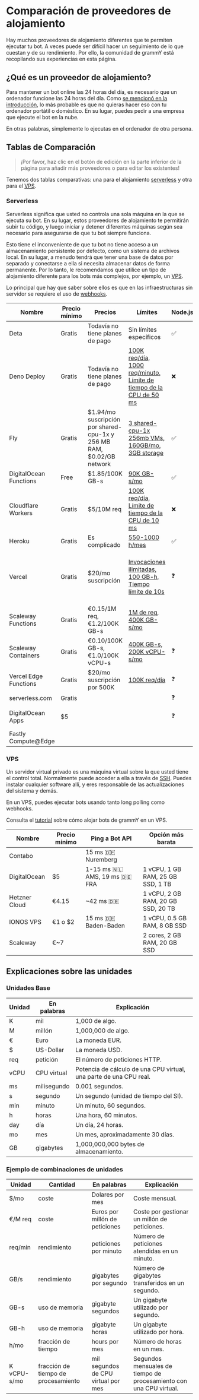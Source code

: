 # Comparación de proveedores de alojamiento

Hay muchos proveedores de alojamiento diferentes que te permiten ejecutar tu bot.
A veces puede ser difícil hacer un seguimiento de lo que cuestan y de su rendimiento.
Por ello, la comunidad de grammY está recopilando sus experiencias en esta página.

## ¿Qué es un proveedor de alojamiento?

Para mantener un bot online las 24 horas del día, es necesario que un ordenador funcione las 24 horas del día.
Como [se mencionó en la introducción](../guide/introduction.html#como-mantener-un-bot-en-funcionamiento), lo más probable es que no quieras hacer eso con tu ordenador portátil o doméstico.
En su lugar, puedes pedir a una empresa que ejecute el bot en la nube.

En otras palabras, simplemente lo ejecutas en el ordenador de otra persona.

## Tablas de Comparación

> ¡Por favor, haz clic en el botón de edición en la parte inferior de la página para añadir más proveedores o para editar los existentes!

Tenemos dos tablas comparativas: una para el alojamiento [serverless](#serverless) y otra para el [VPS](#vps).

### Serverless

Serverless significa que usted no controla una sola máquina en la que se ejecuta su bot.
En su lugar, estos proveedores de alojamiento te permitirán subir tu código, y luego iniciar y detener diferentes máquinas según sea necesario para asegurarse de que tu bot siempre funciona.

Esto tiene el inconveniente de que tu bot no tiene acceso a un almacenamiento persistente por defecto, como un sistema de archivos local.
En su lugar, a menudo tendrá que tener una base de datos por separado y conectarse a ella si necesita almacenar datos de forma permanente.
Por lo tanto, le recomendamos que utilice un tipo de alojamiento diferente para los bots más complejos, por ejemplo, un [VPS](./vps.md).

Lo principal que hay que saber sobre ellos es que en las infraestructuras sin servidor se requiere el uso de [webhooks](../guide/deployment-types.md).

| Nombre                 | Precio mínimo | Precios                                                               | Límites                                                                                                               | Node.js | Deno                         | Web | Notas                                           |
| ---------------------- | ------------- | --------------------------------------------------------------------- | --------------------------------------------------------------------------------------------------------------------- | ------- | ---------------------------- | --- | ----------------------------------------------- |
| Deta                   | Gratis        | Todavía no tiene planes de pago                                       | Sin límites específicos                                                                                               | ✅      | ❓                           | ❓  |                                                 |
| Deno Deploy            | Gratis        | Todavía no tiene planes de pago                                       | [100K req/día, 1000 req/minuto, Límite de tiempo de la CPU de 50 ms](https://deno.com/deploy/docs/pricing-and-limits) | ❌      | ✅                           | ❌  |                                                 |
| Fly                    | Gratis        | $1.94/mo suscripción por shared-cpu-1x y 256 MB RAM, $0.02/GB network | [3 shared-cpu-1x 256mb VMs, 160GB/mo, 3GB storage](https://fly.io/docs/about/pricing/)                                | ✅      | ✅                           | ❓  |                                                 |
| DigitalOcean Functions | Free          | $1.85/100K GB-s                                                       | [90K GB-s/mo](https://docs.digitalocean.com/products/functions/details/pricing/)                                      | ✅      | ❌                           | ❓  |                                                 |
| Cloudflare Workers     | Gratis        | $5/10M req                                                            | [100K req/día, Límite de tiempo de la CPU de 10 ms](https://workers.cloudflare.com/)                                  | ❌      | [✅](https://denoflare.dev/) | ✅  |                                                 |
| Heroku                 | Gratis        | Es complicado                                                         | [550-1000 h/mes](https://www.heroku.com/pricing)                                                                      | ✅      | ❓                           | ❓  |                                                 |
| Vercel                 | Gratis        | $20/mo suscripción                                                    | [Invocaciones ilimitadas, 100 GB-h, Tiempo límite de 10s](https://vercel.com/pricing)                                 | ❓      | ❓                           | ❓  | ¿No está pensado para los que no son de la web? |
| Scaleway Functions     | Gratis        | €0.15/1M req, €1.2/100K GB-s                                          | [1M de req, 400K GB-s/mo](https://www.scaleway.com/en/pricing/#serverless-functions)                                  |         | ❓                           | ❓  |                                                 |
| Scaleway Containers    | Gratis        | €0.10/100K GB-s, €1.0/100K vCPU-s                                     | [400K GB-s, 200K vCPU-s/mo](https://www.scaleway.com/en/pricing/#serverless-containers)                               | ❓      | ❓                           | ❓  |                                                 |
| Vercel Edge Functions  | Gratis        | $20/mo suscripción por 500K                                           | [100K req/día](https://vercel.com/pricing)                                                                            | ❓      | ❓                           | ❓  |                                                 |
| serverless.com         | Gratis        |                                                                       |                                                                                                                       | ❓      | ❓                           | ❓  |                                                 |
| DigitalOcean Apps      | $5            |                                                                       |                                                                                                                       | ❓      | ❓                           | ❓  | No se ha probado                                |
| Fastly Compute@Edge    |               |                                                                       |                                                                                                                       |         |                              |     |                                                 |

### VPS

Un servidor virtual privado es una máquina virtual sobre la que usted tiene el control total.
Normalmente puede acceder a ella a través de [SSH](https://en.wikipedia.org/wiki/Secure_Shell).
Puedes instalar cualquier software allí, y eres responsable de las actualizaciones del sistema y demás.

En un VPS, puedes ejecutar bots usando tanto long polling como webhooks.

Consulta el [tutorial](./vps.md) sobre cómo alojar bots de grammY en un VPS.

| Nombre        | Precio mínimo | Ping a Bot API                            | Opción más barata                  |
| ------------- | ------------- | ----------------------------------------- | ---------------------------------- |
| Contabo       |               | 15 ms :de: Nuremberg                      |                                    |
| DigitalOcean  | $5            | 1-15 ms :netherlands: AMS, 19 ms :de: FRA | 1 vCPU, 1 GB RAM, 25 GB SSD, 1 TB  |
| Hetzner Cloud | €4.15         | ~42 ms :de:                               | 1 vCPU, 2 GB RAM, 20 GB SSD, 20 TB |
| IONOS VPS     | €1 o $2       | 15 ms :de: Baden-Baden                    | 1 vCPU, 0.5 GB RAM, 8 GB SSD       |
| Scaleway      | €~7           |                                           | 2 cores, 2 GB RAM, 20 GB SSD       |

## Explicaciones sobre las unidades

### Unidades Base

| Unidad | En palabras | Explicación                                                        |
| ------ | ----------- | ------------------------------------------------------------------ |
| K      | mil         | 1,000 de algo.                                                     |
| M      | millón      | 1,000,000 de algo.                                                 |
| €      | Euro        | La moneda EUR.                                                     |
| $      | US-Dollar   | La moneda USD.                                                     |
| req    | petición    | El número de peticiones HTTP.                                      |
| vCPU   | CPU virtual | Potencia de cálculo de una CPU virtual, una parte de una CPU real. |
| ms     | milisegundo | 0.001 segundos.                                                    |
| s      | segundo     | Un segundo (unidad de tiempo del SI).                              |
| min    | minuto      | Un minuto, 60 segundos.                                            |
| h      | horas       | Una hora, 60 minutos.                                              |
| day    | día         | Un día, 24 horas.                                                  |
| mo     | mes         | Un mes, aproximadamente 30 días.                                   |
| GB     | gigabytes   | 1,000,000,000 bytes de almacenamiento.                             |

### Ejemplo de combinaciones de unidades

| Unidad      | Cantidad                            | En palabras                         | Explicación                                                        |
| ----------- | ----------------------------------- | ----------------------------------- | ------------------------------------------------------------------ |
| $/mo        | coste                               | Dolares por mes                     | Coste mensual.                                                     |
| €/M req     | coste                               | Euros por millón de peticiones      | Coste por gestionar un millón de peticiones.                       |
| req/min     | rendimiento                         | peticiones por minuto               | Número de peticiones atendidas en un minuto.                       |
| GB/s        | rendimiento                         | gigabytes por segundo               | Número de gigabytes transferidos en un segundo.                    |
| GB-s        | uso de memoria                      | gigabyte segundos                   | Un gigabyte utilizado por segundo.                                 |
| GB-h        | uso de memoria                      | gigabyte horas                      | Un gigabyte utilizado por hora.                                    |
| h/mo        | fracción de tiempo                  | hours por mes                       | Número de horas en un mes.                                         |
| K vCPU-s/mo | fracción de tiempo de procesamiento | mil segundos de CPU virtual por mes | Segundos mensuales de tiempo de procesamiento con una CPU virtual. |
